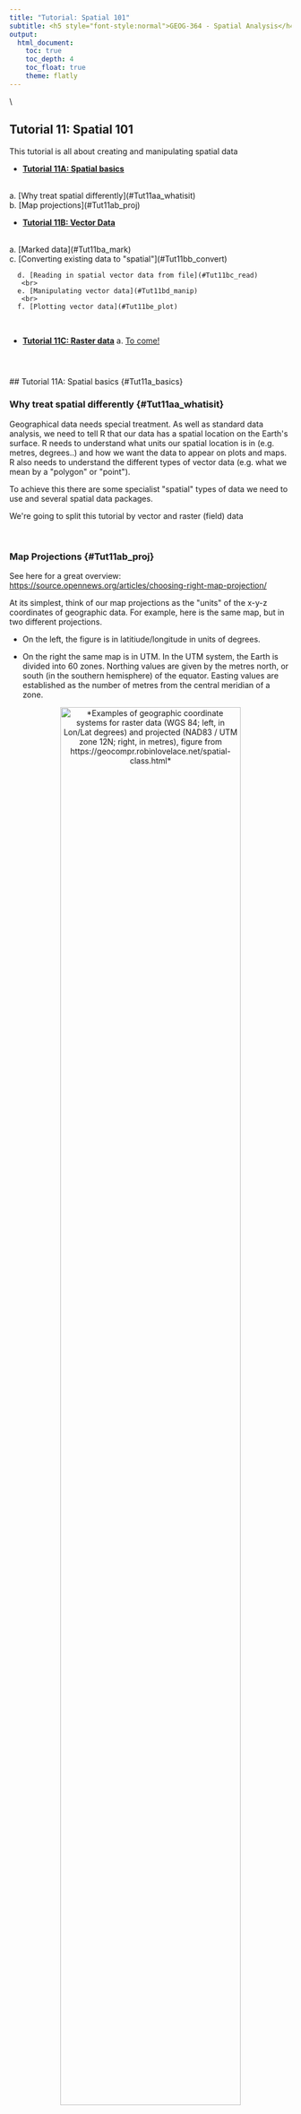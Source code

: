 ```yaml
---
title: "Tutorial: Spatial 101"
subtitle: <h5 style="font-style:normal">GEOG-364 - Spatial Analysis</h4>
output: 
  html_document:
    toc: true
    toc_depth: 4
    toc_float: true
    theme: flatly
---
```



<style>
p.comment {
background-color: #DBDBDB;
padding: 10px;
border: 1px solid black;
margin-left: 0px;
border-radius: 5px;
font-style: normal;
}

h1.title {
  font-weight: bold;
  font-family: Arial;  
}

h2.title {
  font-family: Arial;  
}

</style>


<style type="text/css">
#TOC {
  font-size: 12px;
  font-family: Arial;
}
</style>

\


## Tutorial 11: Spatial 101

This tutorial is all about creating and manipulating spatial data

 - [**Tutorial 11A: Spatial basics**](#Tut11a_basics)
  <br>
      a. [Why treat spatial differently](#Tut11aa_whatisit)
       <br>
      b. [Map projections](#Tut11ab_proj)
      
   <br>
   
 - [**Tutorial 11B: Vector Data**](#Tut11b_vector)
  <br>
      a. [Marked data](#Tut11ba_mark)
       <br>
      c. [Converting existing data to "spatial"](#Tut11bb_convert)
       <br>
       
       
      d. [Reading in spatial vector data from file](#Tut11bc_read)
       <br>
      e. [Manipulating vector data](#Tut11bd_manip)
       <br>
      f. [Plotting vector data](#Tut11be_plot)
      
   <br>
   
 - [**Tutorial 11C: Raster data**](#Tut11c_raster)
      a. [To come!](#Tut11ca_basic)


<br>

<div style="margin-bottom:25px;">
</div>  
## Tutorial 11A: Spatial basics {#Tut11a_basics}
 
<br>

### Why treat spatial differently {#Tut11aa_whatisit}

Geographical data needs special treatment. As well as standard data analysis, we need to tell R that our data has a spatial location on the Earth's surface.  R needs to understand what units our spatial location is in (e.g. metres, degrees..) and how we want the data to appear on plots and maps.  R also needs to understand the different types of vector data (e.g. what we mean by a "polygon" or "point"). 

To achieve this there are some specialist "spatial" types of data we need to use and several spatial data packages.

We're going to split this tutorial by vector and raster (field) data


<br>

### Map Projections {#Tut11ab_proj}

See here for a great overview: https://source.opennews.org/articles/choosing-right-map-projection/

At its simplest, think of our map projections as the "units" of the x-y-z coordinates of geographic data. For example, here is the same map, but in two different projections.  

 - On the left, the figure is in latitiude/longitude in units of degrees.  


 - On the right the same map is in UTM.  In the UTM system, the Earth is divided into 60 zones. Northing values are given by the metres north, or south (in the southern hemisphere) of the equator. Easting values are established as the number of metres from the central meridian of a zone. 

<div class="figure" style="text-align: center">
<img src="pg_Tut11_markdown_fig1.png" alt="*Examples of geographic coordinate systems for raster data (WGS 84; left, in Lon/Lat degrees) and projected (NAD83 / UTM zone 12N; right, in metres), figure from https://geocompr.robinlovelace.net/spatial-class.html*" width="80%" />
<p class="caption">*Examples of geographic coordinate systems for raster data (WGS 84; left, in Lon/Lat degrees) and projected (NAD83 / UTM zone 12N; right, in metres), figure from https://geocompr.robinlovelace.net/spatial-class.html*</p>
</div>

You can see the UTM zone here 
 
<div class="figure" style="text-align: center">
<img src="pg_Tut11_markdown_fig2.png" alt="Zone 12N: https://epsg.io/32612" width="45%" />
<p class="caption">Zone 12N: https://epsg.io/32612</p>
</div>

Each map projection has a unique numeric code called an EPSG code.  To find them, I tend to use these resources, but in this course I will try to provide the codes

- google & reading the dataset documentation
- https://epsg.io
- https://mangomap.com/robertyoung/maps/69585/what-utm-zone-am-i-in-

<p class="comment">**R is stupid.  It has no idea what units or projection your coordinates are in** </p>

**We need to tell R what units/projection/EPSG code your data is orginally in**

**THEN we need to convert it to the units/projection/EPSG we need for analysis**

We will go into how to do this in each tutorial.



<br>

<div style="margin-bottom:25px;">
</div>   
## Tutorial 11B: Vector Data {#Tut11b_vector}
 
As you know, vector data are "objects" you can "pick up and move around" on a map.  So points, lines, polygons, volumes etc.  

There are several families of commands available to manipulate vector spatial data.

 - **sp** : The original spatial package.
    + Find a detailed tutorial here: https://rspatial.org/raster/spatial/3-vectordata.html
    <br>
 - **terra** : Another new spatial package that we shall ignore.
     + Detailed tutorial here: https://rspatial.org/terra/spatial/3-vectordata.html
    <br>
 - **sf** : A newer spatial package that fits into the tidyverse family.
    + Detailed tutorial here: https://r-spatial.github.io/sf/articles/sf1.html
    <br>
 - **spatstat**: A specific package for point pattern analysis    

Spatial data packages are like competing mafia families.  Some commands will only work with one spatial data type, so normally I will store my spatial data as each type.  e.g. I will name my variables:

 - mydata    :  My raw data (R doesn't understand this is spatial)
 - mydata.sp :  The sp version of my data
 - mydata.sf :  The sf version of my data

<br>

### a. Marked data {#Tut11ba_mark}

It is very important to understand whether your spatial data is "marked".

**Un-marked** vector data means that we just know about the *location* of the spatial objects (points, polygons..).  For example, the location of crimes, the location of city boundaries etc.  We can assess if these objects are clustered together, spread out etc..

![](pg_Tut11_spatial101_files/figure-html/unnamed-chunk-1-1.svg)<!-- -->


**Marked** vector data has some attribute e.g. we know some *information* about each point/polygon. For example, with our weather station data, we know marks such as the Elevation at each location, the distance to the ocean and the average last frost date:

![](pg_Tut11_spatial101_files/figure-html/unnamed-chunk-2-1.svg)<!-- -->


<br>

<div style="margin-bottom:25px;">
</div>   
### b. Converting a data.frame in R to spatial sf{#Tut11bb_convert}

This is only one route, but it's the one I use


#### **Step 1: Check what columns your x and y coordinates are stored in.**

Look at your data! View your data table and note what the column names your x and y data is stored in. Note, these don't have to be fancy spatial names, they can be "elephanT" and "popcorn".  


```r
head(frost)
```

```
## # A tibble: 6 × 8
##   Station    State Type_Fake Avg_DOY_SpringFrost Latitude Longitude Elevation
##   <chr>      <chr> <chr>                   <dbl>    <dbl>     <dbl>     <dbl>
## 1 Valley     AL    City                    110.      34.6     -85.6      1020
## 2 Union      AL    City                     82.3     32.0     -85.8       440
## 3 Saint      AL    Airport                  99.8     34.2     -86.8       800
## 4 Fernandina FL    City                     46.9     30.7     -81.5        13
## 5 Lake       FL    City                     60.6     30.2     -82.6       195
## 6 West       GA    City                     85.6     32.9     -85.2       575
## # … with 1 more variable: Dist_to_Coast <dbl>
```

Here, we can see that the data coordinates are in columns called "Longitude" and "Latitude".

<br> 

#### **Step 2: Check what map projections your x and y coordinates are stored in.**

Look at the data inside your x and y columns.  Is it longitude/latitude in degrees?  A large number (likely metres in UTM), something else?  Look at the documentation of your data for clues.  If you can find the map projection your data is in then you can google the CRS code.

If your data is in long/lat degrees,  then the CRS code 4326 should work.  (I got that from this pdf: https://www.nceas.ucsb.edu/sites/default/files/2020-04/OverviewCoordinateReferenceSystems.pdf)

<br> 

#### **Step 3 Convert to sf using the st_as_sf command**

`st_as_sf (tablename, coords=c(XColumnName,YColumnName),crs=MapProjection)`

For example for our frost data, here is how I turned it into a sf spatial data format.  From step 2, I know this is in long/lat coordinates and the crs is 4326.


```r
frost.sf <- st_as_sf(frost,coords=c("Longitude","Latitude"),crs=4326)
```

Now I can check I did it correctly.  Here is my attempt at plotting the long/lat data directly.  It doesn't look much like the USA!


```r
plot(frost$Longitude,frost$Latitude)
```

![](pg_Tut11_spatial101_files/figure-html/unnamed-chunk-5-1.svg)<!-- -->

But here you can see the shapes of the USA.  R has also tried to plot the marks.  All the spatial commands will now work. 


```r
plot(frost.sf)
```

![](pg_Tut11_spatial101_files/figure-html/unnamed-chunk-6-1.svg)<!-- -->

<br>

#### **Step 4. Check your map projection **

There are a LOAD of ways to check the map projection of your data.  Perhaps the easiest are the `st_crs` and `crs` commands:


```r
st_crs(frost.sf)
```

```
## Coordinate Reference System:
##   User input: EPSG:4326 
##   wkt:
## GEOGCRS["WGS 84",
##     DATUM["World Geodetic System 1984",
##         ELLIPSOID["WGS 84",6378137,298.257223563,
##             LENGTHUNIT["metre",1]]],
##     PRIMEM["Greenwich",0,
##         ANGLEUNIT["degree",0.0174532925199433]],
##     CS[ellipsoidal,2],
##         AXIS["geodetic latitude (Lat)",north,
##             ORDER[1],
##             ANGLEUNIT["degree",0.0174532925199433]],
##         AXIS["geodetic longitude (Lon)",east,
##             ORDER[2],
##             ANGLEUNIT["degree",0.0174532925199433]],
##     USAGE[
##         SCOPE["Horizontal component of 3D system."],
##         AREA["World."],
##         BBOX[-90,-180,90,180]],
##     ID["EPSG",4326]]
```

```r
crs(frost.sf)
```

```
## CRS arguments: +proj=longlat +datum=WGS84 +no_defs
```

Here we can see that we assigned our data to be in Lat/Long, with a datum (the shape of the world) of WGS 84 and EPSG/CRS code 4326.

You can use this command on any sf data to check.

<br>

#### **Step 5. Assign a new map projection **

When we do our plots and analyses, we will often need many layers of data - for example, our points, state borders, city locations, a raster map of temperatures..

Chances are each of these layers is stored using different map projections and units. This means that they won't plot correctly!  

So it's good practice to make sure all your layers have the same map projection.  We do this using the st_transform command:

`yoursfvariable <- st_transform (yoursfvariable, crs=NEWNUMBER)`

E.g apply the st_transform command to your sf data with the new crs, then assign the output to a variable of the same name to overwrite, or a new name to create a new version with our new projection.

<br>

For example, to transform our data to the UTM (the map projection in meters):

1. Go here: https://mangomap.com/robertyoung/maps/69585/what-utm-zone-am-i-in- and choose the zone you want. 
    + *I chose a generic US East Coast zone:  UTM Zone: 18N.*
    
3. You can also choose a "datum" (the shape of the earth's spheroid).
    + *For us, let's always choose __WGS 84__*
    
4. Search for the CRS code of that zone here: https://epsg.io . E.g search `UTM Zone XX WGS 84`
    + *For example for me:  https://epsg.io/?q=UTM+zone+18N+WGS+84*
    + *This brought up code 32618: https://epsg.io/32618*

5. Apply the command.  Here I made three versions, one with lat/long, one with UTM and one with a  polar stereographic projection.  I often add the projection to the end of the variable name to keep things neat.


```r
frost.sf.lonlat <- st_transform(frost.sf, 4326)
frost.sf.utm <- st_transform(frost.sf, 32618)
frost.sf.polar <- st_transform(frost.sf, 3995)
```

<br>

Let's see what we did


```r
crs(frost.sf.lonlat)
```

```
## CRS arguments: +proj=longlat +datum=WGS84 +no_defs
```


```r
# YOU CAN SEE THE MAP UNITS ARE IN METRES!
crs(frost.sf.utm)
```

```
## CRS arguments:
##  +proj=utm +zone=18 +datum=WGS84 +units=m +no_defs
```


```r
crs(frost.sf.polar)
```

```
## CRS arguments:
##  +proj=stere +lat_0=90 +lat_ts=71 +lon_0=0 +x_0=0 +y_0=0 +datum=WGS84
## +units=m +no_defs
```

![](pg_Tut11_spatial101_files/figure-html/unnamed-chunk-13-1.svg)<!-- -->![](pg_Tut11_spatial101_files/figure-html/unnamed-chunk-13-2.svg)<!-- -->![](pg_Tut11_spatial101_files/figure-html/unnamed-chunk-13-3.svg)<!-- -->

<br>

#### **Step 6. Make a sp version **

Now we have the data in the projection we want, let's store an sp version just in case we need it.

To do this we use the "as" command.  change the sf format to "Spatial" (sp) format.  


```r
# NOTE, I have changed the variable name from sf to sp!
frost.sp.lonlat <- as(frost.sf.lonlat, "Spatial")
frost.sp.utm <- as(frost.sf.utm, "Spatial")
frost.sp.polar <- as(frost.sf.polar, "Spatial")
```

For some commands, you might get an error using the sf version, so now you also have a convenient sp version

#### **Step 7. ALL COMMANDS **

Here are all the commands in one place for future labs.  See how i'm using code comments to keep things neat.


```
## [1] "Station"             "State"               "Type_Fake"          
## [4] "Avg_DOY_SpringFrost" "Latitude"            "Longitude"          
## [7] "Elevation"           "Dist_to_Coast"
```

The advantage of naming them this way is that it's now really easy to find stuff in your environment tab.  For example I can immediately see that if I want the latlon sf version of the frost dataset, I would go to frost.sf.lonlat

<img src="pg_Tut11_markdown_fig3.png" width="80%" style="display: block; margin: auto;" />


<br>

<div style="margin-bottom:25px;">
</div>   
### c. Using RNaturalEarth built-in vector datasets{#Tut11bc_read}

Let's now also include some vector-line data on top of our points, but adding in some regional administrative boundaries. In later labs, we will learn how to read in vector data from a file, but this time we are going to use data that is already built into R.  

This is part of the `rnaturalearth` package, which links automatically with the "Natural Earth" dataset, found here: https://www.naturalearthdata.com/features/

First, if you haven't already, download the high-resolution data in rnaturalearth by running this command in the console:


```r
remotes::install_github("ropenscilabs/rnaturalearthhires")
```

For administrative border data, we can use the `ne_countries` or the `ne_states`commands. 

For example, ne_countries will load the entire world borders and assign it to a variable called worldborder.


```r
# You can choose if you want the output to be sf or sp data
worldborder.sf <- ne_countries(scale = "medium", returnclass = "sf")

# st_geometry just means plot the borders
plot(st_geometry(worldborder.sf))
```

![](pg_Tut11_spatial101_files/figure-html/unnamed-chunk-17-1.svg)<!-- -->

```r
# You can choose if you want the output to be sf or sp data
UK.country.sf <- ne_countries(country="united kingdom",returnclass = "sf",scale = "medium")

plot(st_geometry(UK.country.sf))
```

![](pg_Tut11_spatial101_files/figure-html/unnamed-chunk-18-1.svg)<!-- -->

If you want states/regions for your country, you can use the command `ne_states()`.


```r
# You can choose if you want the output to be sf or sp data
UK.regions.sf <- ne_states(country="united kingdom",returnclass = "sf")

plot(st_geometry(UK.regions.sf))
```

![](pg_Tut11_spatial101_files/figure-html/unnamed-chunk-19-1.svg)<!-- -->

Let's improve our frost plot


```r
US.states.sf <-  ne_states(country="united states of america",returnclass = "sf")
# Transform to UTM
US.states.sf.utm <- st_transform(US.states.sf,crs=32618)

plot(st_geometry(frost.sf.utm),col="red",pch=16)
plot(st_geometry(US.states.sf.utm),add=TRUE)
```

![](pg_Tut11_spatial101_files/figure-html/unnamed-chunk-20-1.svg)<!-- -->


<br>

<div style="margin-bottom:25px;">
</div> 
### d. Manipulating sf data{#Tut11bd_manip}

Manipulating your spatial data is actually exactly the same as manipulating your dataframes.  You can access columns, filter, select etc in exactly the same way. You might simply see some additional messages saying that the data comes from a "spatial" data frame.

For example, to print the first 10 rows:


```r
head(frost.sf.lonlat)
```

```
## Simple feature collection with 6 features and 6 fields
## Geometry type: POINT
## Dimension:     XY
## Bounding box:  xmin: -86.82 ymin: 30.18 xmax: -81.47 ymax: 34.57
## Geodetic CRS:  WGS 84
## # A tibble: 6 × 7
##   Station    State Type_Fake Avg_DOY_SpringFrost Elevation Dist_to_Coast
##   <chr>      <chr> <chr>                   <dbl>     <dbl>         <dbl>
## 1 Valley     AL    City                    110.       1020        295.  
## 2 Union      AL    City                     82.3       440        122.  
## 3 Saint      AL    Airport                  99.8       800        252.  
## 4 Fernandina FL    City                     46.9        13          1.15
## 5 Lake       FL    City                     60.6       195         63.0 
## 6 West       GA    City                     85.6       575        187.  
## # … with 1 more variable: geometry <POINT [°]>
```

To filter for just Florida and Alabama stations below 500feet and save to a new variable


```r
frost.FL.sf.lonlat <- dplyr::filter(frost.sf.lonlat, State %in% c("FL","AL"))
frost.FL.sf.lonlat <- dplyr::filter(frost.sf.lonlat, Elevation < 500)
```

To make a table of stations in each state in our new dataset


```r
table(frost.FL.sf.lonlat$State,frost.FL.sf.lonlat$Type_Fake)
```

```
##     
##      Agricultural_Research_Station Airport City
##   AL                             1       0    1
##   FL                             1       0    5
##   GA                             3       3    5
##   NC                             0       1    7
##   SC                             4       2    3
##   VA                             0       3    0
```

Or check the maximum elevation in our new dataset


```r
max(frost.FL.sf.lonlat$Elevation)
```

```
## [1] 490
```


<br>

<div style="margin-bottom:25px;">
</div> 
### e. Plotting vector data{#Tut11be_plot}

See tutorial 12.

<br>

<div style="margin-bottom:25px;">
</div> 
## Tutorial 11C: Raster Data {#Tut11c_raster}

### Raster basics {#Tut11ca_whatisit}

To come!


<br>
<br>


***

Website created and maintained by [Helen Greatrex](https://www.geog.psu.edu/directory/helen-greatrex). Website template by [Noli Brazil](https://nbrazil.faculty.ucdavis.edu/)
